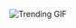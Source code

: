 ![Trending GIF](https://media0.giphy.com/media/v1.Y2lkPThiYjIxNzcycWJvcXFpbTNvZXR1bHV3ejcyNnhidWtvcXE0MngydHVoOHl0bGg5ZyZlcD12MV9naWZzX3NlYXJjaCZjdD1n/fryY00CO4xCz4uJuDQ/giphy.gif)
